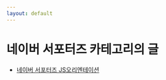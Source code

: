 ```yaml
---
layout: default
---
```


# 네이버 서포터즈 카테고리의 글

<ul>
  
  <li><a href="https://ericsj1998.github.io/JS의-시작-오리엔테이션/">네이버 서포터즈 JS오리엔테이션</a></li>
  
</ul>
